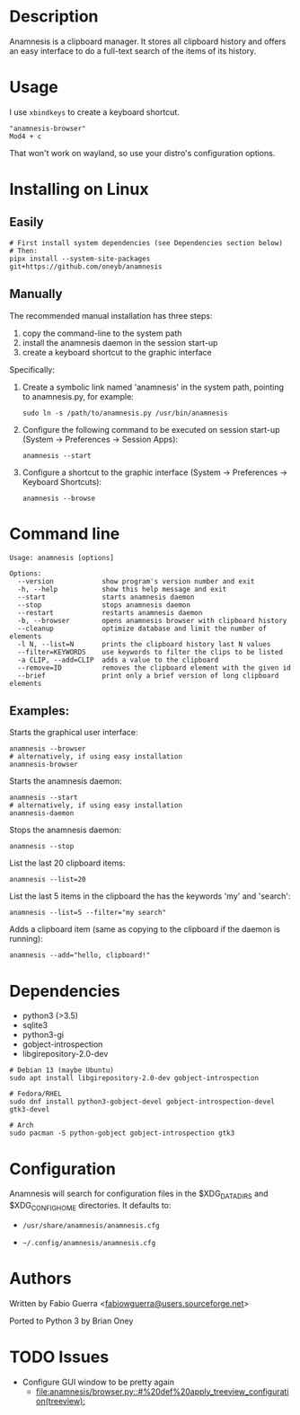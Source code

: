 # Description

Anamnesis is a clipboard manager. It stores all clipboard history and
offers an easy interface to do a full-text search of the items of its
history.


# Usage

I use `xbindkeys` to create a keyboard shortcut.

``` example
"anamnesis-browser"
Mod4 + c
```
That won't work on wayland, so use your distro's configuration options.

# Installing on Linux

## Easily

``` shell
# First install system dependencies (see Dependencies section below)
# Then:
pipx install --system-site-packages git+https://github.com/oneyb/anamnesis
```

## Manually

The recommended manual installation has three steps:

1.  copy the command-line to the system path
2.  install the anamnesis daemon in the session start-up
3.  create a keyboard shortcut to the graphic interface

Specifically:

1.  Create a symbolic link named 'anamnesis' in the system path,
    pointing to anamnesis.py, for example:

    ``` shell
    sudo ln -s /path/to/anamnesis.py /usr/bin/anamnesis
    ```

2.  Configure the following command to be executed on session start-up
    (System -\> Preferences -\> Session Apps):

    ``` shell
    anamnesis --start
    ```

3.  Configure a shortcut to the graphic interface (System -\>
    Preferences -\> Keyboard Shortcuts):

    ``` shell
    anamnesis --browse
    ```

# Command line

``` example
Usage: anamnesis [options]

Options:
  --version            show program's version number and exit
  -h, --help           show this help message and exit
  --start              starts anamnesis daemon
  --stop               stops anamnesis daemon
  --restart            restarts anamnesis daemon
  -b, --browser        opens anamnesis browser with clipboard history
  --cleanup            optimize database and limit the number of elements
  -l N, --list=N       prints the clipboard history last N values
  --filter=KEYWORDS    use keywords to filter the clips to be listed
  -a CLIP, --add=CLIP  adds a value to the clipboard
  --remove=ID          removes the clipboard element with the given id
  --brief              print only a brief version of long clipboard elements
```

## Examples:

Starts the graphical user interface:

``` shell
anamnesis --browser
# alternatively, if using easy installation
anamnesis-browser
```

Starts the anamnesis daemon:

``` shell
anamnesis --start
# alternatively, if using easy installation
anamnesis-daemon
```

Stops the anamnesis daemon:

``` shell
anamnesis --stop
```

List the last 20 clipboard items:

``` shell
anamnesis --list=20
```

List the last 5 items in the clipboard the has the keywords 'my' and
'search':

``` shell
anamnesis --list=5 --filter="my search"
```

Adds a clipboard item (same as copying to the clipboard if the daemon is
running):

``` shell
anamnesis --add="hello, clipboard!"
```

# Dependencies

-   python3 (>3.5)
-   sqlite3
-   python3-gi
-   gobject-introspection
-   libgirepository-2.0-dev

``` shell
# Debian 13 (maybe Ubuntu)
sudo apt install libgirepository-2.0-dev gobject-introspection

# Fedora/RHEL
sudo dnf install python3-gobject-devel gobject-introspection-devel gtk3-devel

# Arch
sudo pacman -S python-gobject gobject-introspection gtk3
```

# Configuration

Anamnesis will search for configuration files in the
$XDG<sub>DATADIRS</sub> and $XDG<sub>CONFIGHOME</sub> directories. It
defaults to:

-   `/usr/share/anamnesis/anamnesis.cfg`

-   `~/.config/anamnesis/anamnesis.cfg`

# Authors

Written by Fabio Guerra \<fabiowguerra@users.sourceforge.net\>

Ported to Python 3 by Brian Oney

# <span class="todo TODO">TODO</span> Issues

-   Configure GUI window to be pretty again
    -   [file:anamnesis/browser.py::#%20def%20apply_treeview_configuration(treeview):](anamnesis/browser.py::#%20def%20apply_treeview_configuration(treeview):)
